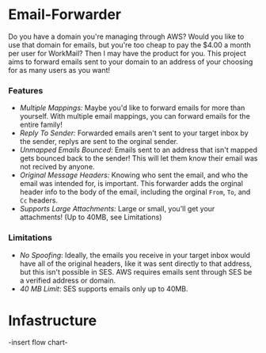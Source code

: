 # Email-Forwarder
Do you have a domain you're managing through AWS? Would you like to use that domain for emails, but you're too cheap to pay the $4.00 a month per user for WorkMail? Then I may have the product for you. This project aims to forward emails sent to your domain to an address of your choosing for as many users as you want!

### Features
 * *Multiple Mappings:* Maybe you'd like to forward emails for more than yourself. With multiple email mappings, you can forward emails for the entire family!
 * *Reply To Sender:* Forwarded emails aren't sent to your target inbox by the sender, replys are sent to the orginal sender.
 * *Unmapped Emails Bounced*: Emails sent to an address that isn't mapped gets bounced back to the sender! This will let them know their email was not recived by anyone.
 * *Original Message Headers:* Knowing who sent the email, and who the email was intended for, is important. This forwarder adds the orginal header info to the body of the email, including the orginal `From`, `To`, and `Cc` headers.
 * *Supports Large Attachments:* Large or small, you'll get your attachments! (Up to 40MB, see Limitations)

### Limitations
  * *No Spoofing*: Ideally, the emails you receive in your target inbox would have all of the original headers, like it was sent directly to that address, but this isn't possible in SES. AWS requires emails sent through SES be a verified address or domain.
  * *40 MB Limit*: SES supports emails only up to 40MB.

# Infastructure
-insert flow chart-
